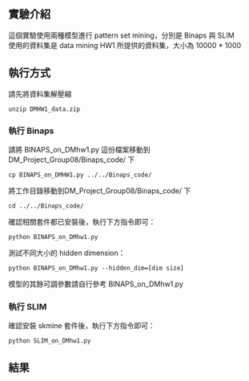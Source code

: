 ## 實驗介紹
這個實驗使用兩種模型進行 pattern set mining，分別是 Binaps 與 SLIM  
使用的資料集是 data mining HW1 所提供的資料集，大小為 10000 * 1000  


## 執行方式
請先將資料集解壓縮  
```
unzip DMHW1_data.zip
```

### 執行 Binaps
請將 BINAPS_on_DMhw1.py 這份檔案移動到 DM_Project_Group08/Binaps_code/ 下
```
cp BINAPS_on_DMHW1.py ../../Binaps_code/
```
將工作目錄移動到DM_Project_Group08/Binaps_code/ 下
```
cd ../../Binaps_code/
```
確認相關套件都已安裝後，執行下方指令即可：
```
python BINAPS_on_DMhw1.py
```

測試不同大小的 hidden dimension：
```
python BINAPS_on_DMhw1.py --hidden_dim=[dim size]
```  

模型的其餘可調參數請自行參考 BINAPS_on_DMhw1.py

### 執行 SLIM
確認安裝 skmine 套件後，執行下方指令即可：
```
python SLIM_on_DMhw1.py 
```

## 結果
